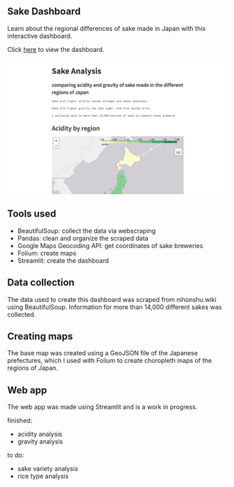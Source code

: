 ## Sake Dashboard

Learn about the regional differences of sake made in Japan with this interactive dashboard.

Click [here](https://share.streamlit.io/sevans47/sake_dashboard/sake_dashboard.py) to view the dashboard.

![screenshot](data/sake_dashboard_screenshot.jpg)

## Tools used

- BeautifulSoup: collect the data via webscraping
- Pandas: clean and organize the scraped data
- Google Maps Geocoding API: get coordinates of sake breweries
- Folium: create maps
- Streamlit: create the dashboard

## Data collection

The data used to create this dashboard was scraped from nihonshu.wiki using BeautifulSoup. Information for more than 14,000 different sakes was collected.

## Creating maps

The base map was created using a GeoJSON file of the Japanese prefectures, which I used with Folium to create choropleth maps of the regions of Japan.

## Web app

The web app was made using Streamlit and is a work in progress.

finished:
- acidity analysis
- gravity analysis

to do:
- sake variety analysis
- rice type analysis
